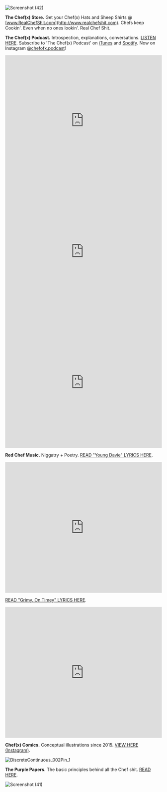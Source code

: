 ![Screenshot (42)](https://user-images.githubusercontent.com/25256570/63829818-63f9df80-c91f-11e9-8613-6509c6cfada5.png)

**The Chef(x) Store.** Get your Chef(x) Hats and Sheep Shirts @ [www.RealChefShit.com](http://www.realchefshit.com). 
Chefs keep Cookin'. Even when no ones lookin'. Real Chef Shit.

**The Chef(x) Podcast.** Introspection, explanations, conversations. 
[LISTEN HERE](https://www.youtube.com/playlist?list=PLpf-EegYnknQoeSkuJC-Tj7xEVUT-hO1a). Subscribe to 'The Chef(x) Podcast' on [iTunes](https://itunes.apple.com/us/podcast/the-chef-x-podcast/id1304107115?mt=2) and [Spotify](https://open.spotify.com/show/2621Jbw5efMNSr9MeSAR7M). Now on Instagram [@chefofx.podcast](https://www.instagram.com/chefofx.podcast/?hl=en)!

<iframe width="100%" height="420" src="https://www.youtube.com/embed/43CX_yflWjI" frameborder="0" allow="accelerometer; autoplay; encrypted-media; gyroscope; picture-in-picture" allowfullscreen></iframe>

<iframe width="100%" height="420" src="https://www.youtube.com/embed/5I0UFEAMZnY" frameborder="0" allow="accelerometer; autoplay; encrypted-media; gyroscope; picture-in-picture" allowfullscreen></iframe>

<iframe width="100%" height="420" src="https://www.youtube.com/embed/XWmsf7_eDBE" frameborder="0" allow="accelerometer; autoplay; encrypted-media; gyroscope; picture-in-picture" allowfullscreen></iframe>

**Red Chef Music.** Niggatry + Poetry. 
[READ "Young Davie" LYRICS HERE](https://drive.google.com/file/d/15VGG_M7XVXN_2Bi0huORq1kcfbsqpGf2/view?usp=sharing).

<iframe width="100%" height="420" src="https://www.youtube.com/embed/Jv7Rl_2yhKo" frameborder="0" allow="accelerometer; autoplay; encrypted-media; gyroscope; picture-in-picture" allowfullscreen></iframe>

[READ "Grimy, On Timey" LYRICS HERE](https://drive.google.com/open?id=19FhazVYzeHnSYLn3CVr_qpf_rfX84Km6).

<iframe width="100%" height="420" src="https://www.youtube.com/embed/ieA2Si4TwOk" frameborder="0" allow="accelerometer; autoplay; encrypted-media; gyroscope; picture-in-picture" allowfullscreen></iframe>

**Chef(x) Comics.** Conceptual illustrations since 2015. [VIEW HERE (Instagram)](https://www.instagram.com/chefofx/?hl=en).

![DiscreteContinuous_002Pin_1](https://user-images.githubusercontent.com/25256570/63497391-7fc13980-c478-11e9-9167-feaada70162d.png)


**The Purple Papers.** The basic principles behind all the Chef shit. [READ HERE](https://drive.google.com/open?id=1eIErGm1g7K4sz4WCqiIOiKoobbV-yN7-).  

![Screenshot (41)](https://user-images.githubusercontent.com/25256570/63829817-63614900-c91f-11e9-89be-9d4bfb09b49c.png)


